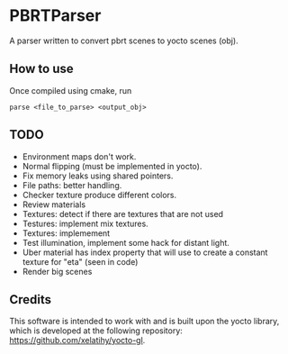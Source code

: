 # PBRTParser

A parser written to convert pbrt scenes to yocto scenes (obj).

## How to use
Once compiled using cmake, run
```
parse <file_to_parse> <output_obj>
```

## TODO

- Environment maps don't work.
- Normal flipping (must be implemented in yocto).
- Fix memory leaks using shared pointers.
- File paths: better handling.
- Checker texture produce different colors.
- Review materials
- Textures: detect if there are textures that are not used
- Testures: implement mix textures.
- Textures: implemement 
- Test illumination, implement some hack for distant light.
- Uber material has index property that will use to create a constant texture for "eta" (seen in code)
- Render big scenes

## Credits
This software is intended to work with and is built upon the yocto library, which is developed at the following repository: https://github.com/xelatihy/yocto-gl.